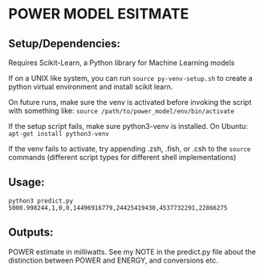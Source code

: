 # POWER MODEL ESITMATE

## Setup/Dependencies:
Requires Scikit-Learn, a Python library for Machine Learning models

If on a UNIX like system, you can run `source py-venv-setup.sh` to create a python virtual environment and install scikit learn.

On future runs, make sure the venv is activated before invoking the script with something like: `source /path/to/power_model/env/bin/activate`

If the setup script fails, make sure python3-venv is installed. On Ubuntu: `apt-get install python3-venv`

If the venv fails to activate, try appending .zsh, .fish, or .csh to the `source` commands (different script types for different shell implementations)


## Usage:

`python3 predict.py 5000.998244,1,0,0,14496916779,24425419430,4537732291,22866275`


## Outputs:

POWER estimate in milliwatts. See my NOTE in the predict.py file about the distinction between POWER and ENERGY, and conversions etc.